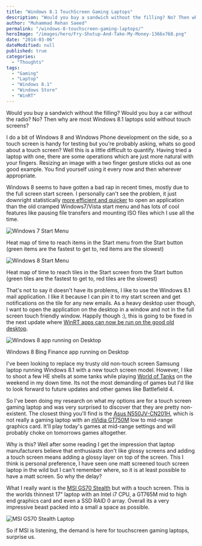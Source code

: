 ```yaml
---
title: "Windows 8.1 TouchScreen Gaming Laptops"
description: "Would you buy a sandwich without the filling? No? Then why are most Windows 8.1 laptops sold without touchscreens? We need a touchscreen gaming laptop."
author: "Muhammad Rehan Saeed"
permalink: "/windows-8-touchscreen-gaming-laptops/"
heroImage: "/images/hero/Fry-Shutup-And-Take-My-Money-1366x768.png"
date: "2014-03-06"
dateModified: null
published: true
categories:
  - "Thoughts"
tags:
  - "Gaming"
  - "Laptop"
  - "Windows 8.1"
  - "Windows Store"
  - "WinRT"
---
```


Would you buy a sandwich without the filling? Would you buy a car without the radio? No? Then why are most Windows 8.1 laptops sold without touch screens?

I do a bit of Windows 8 and Windows Phone development on the side, so a touch screen is handy for testing but you're probably asking, whats so good about a touch screen? Well this is a little difficult to quantify. Having tried a laptop with one, there are some operations which are just more natural with your fingers. Resizing an image with a two finger gesture sticks out as one good example. You find yourself using it every now and then wherever appropriate.

Windows 8 seems to have gotten a bad rap in recent times, mostly due to the full screen start screen. I personally can't see the problem, it just downright statistically [more efficient and quicker](http://blogs.msdn.com/b/b8/archive/2011/10/11/reflecting-on-your-comments-on-the-start-screen.aspx) to open an application than the old cramped Windows7/Vista start menu and has lots of cool features like pausing file transfers and mounting ISO files which I use all the time.

![Windows 7 Start Menu](./images/Windows-7-Start-Menu.png)

Heat map of time to reach items in the Start menu from the Start button  
(green items are the fastest to get to, red items are the slowest)

![Windows 8 Start Menu](./images/Windows-8-Start-Menu.png)

Heat map of time to reach tiles in the Start screen from the Start button  
(green tiles are the fastest to get to, red tiles are the slowest)

That's not to say it doesn't have its problems, I like to use the Windows 8.1 mail application. I like it because I can pin it to my start screen and get notifications on the tile for any new emails. As a heavy desktop user though, I want to open the application on the desktop in a window and not in the full screen touch friendly window. Happily though :), this is going to be fixed in the next update where [WinRT apps can now be run on the good old desktop](http://www.wpcentral.com/more-windows-81-update-leaks-appear-apps-desktop).

![Windows 8 app running on Desktop](./images/Windows-8-app-on-Desktop.jpg)

Windows 8 Bing Finance app running on Desktop

I've been looking to replace my trusty old non-touch screen Samsung laptop running Windows 8.1 with a new touch screen model. However, I like to shoot a few HE shells at some tanks while playing [World of Tanks](http://worldoftanks.com/) on the weekend in my down time. Its not the most demanding of games but I'd like to look forward to future updates and other games like Battlefield 4.

So I've been doing my research on what my options are for a touch screen gaming laptop and was very surprised to discover that they are pretty non-existent. The closest thing you'll find is the [Asus N550JV-CN201H](http://www.notebookcheck.net/Review-Asus-N550JV-CN201H-Notebook.98311.0.html), which is not really a gaming laptop with an [nVidia GT750M](http://www.notebookcheck.net/NVIDIA-GeForce-GT-750M.90245.0.html) low to mid-range graphics card. It'll play today's games at mid-range settings and will probably choke on tomorrows games altogether.

Why is this? Well after some reading I get the impression that laptop manufacturers believe that enthusiasts don't like glossy screens and adding a touch screen means adding a glossy layer on top of the screen. This I think is personal preference, I have seen one matt screened touch screen laptop in the wild but I can't remember where, so it is at least possible to have a matt screen. So why the delay?

What I really want is the [MSI GS70 Stealth](http://www.notebookcheck.net/Review-MSI-GS70-65M21621-Notebook.102287.0.html) but with a touch screen. This is the worlds thinnest 17" laptop with an Intel i7 CPU, a GT765M mid to high end graphics card and even a SSD RAID 0 array. Overall its a very impressive beast packed into a small a space as possible.

![MSI GS70 Stealth Laptop](./images/MSI-GS70-Stealth-Laptop.png)

So if MSI is listening, the demand is here for touchscreen gaming laptops, surprise us.
